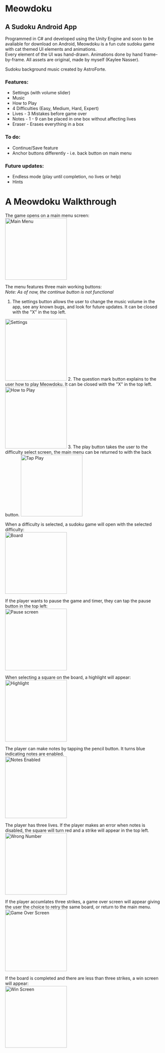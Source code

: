 # Meowdoku
## A Sudoku Android App
Programmed in C# and developed using the Unity Engine and soon to be avaliable for download on Android, Meowdoku is a fun cute sudoku game with cat themed UI elements and animations.  
Every element of the UI was hand-drawn. Animations done by hand frame-by-frame. All assets are original, made by myself (Kaylee Nasser).  

Sudoku background music created by AstroForte.  

### Features:
- Settings (with volume slider)
- Music
- How to Play
- 4 Difficulties (Easy, Medium, Hard, Expert)
- Lives - 3 Mistakes before game over
- Notes - 1 - 9 can be placed in one box without affecting lives
- Eraser - Erases everything in a box

### To do:
- Continue/Save feature
- Anchor buttons differently - i.e. back button on main menu

### Future updates:
- Endless mode (play until completion, no lives or help)
- Hints

# A Meowdoku Walkthrough
The game opens on a main menu screen:  
<img src = "Screenshots/MainMenu.jpg" alt="Main Menu" width = "200" />  


The menu features three main working buttons:  
*Note: As of now, the continue button is not functional*  
1. The settings button allows the user to change the music volume in the app, see any known bugs, and look for future updates. It can be closed with the "X" in the top left.       
<img src = "Screenshots/Settings.jpg" alt="Settings" width = "200" />     
2. The question mark button explains to the user how to play Meowdoku. It can be closed with the "X" in the top left.      <img src = "Screenshots/HowTo.jpg" alt="How to Play" width = "200" />       
3. The play button takes the user to the difficulty select screen, the main menu can be returned to with the back button.      <img src = "Screenshots/Difficulty.jpg" alt="Tap Play" width = "200" />      

When a difficulty is selected, a sudoku game will open with the selected difficulty:    
<img src = "Screenshots/Board.jpg" alt="Board" width = "200" />   

If the player wants to pause the game and timer, they can tap the pause button in the top left:    
<img src = "Screenshots/Pause.jpg" alt="Pause screen" width = "200" />   

When selecting a square on the board, a highlight will appear:  
<img src = "Screenshots/Highlight.jpg" alt="Highlight" width = "200" />    

The player can make notes by tapping the pencil button. It turns blue indicating notes are enabled.   
<img src = "Screenshots/Notes.jpg" alt="Notes Enabled" width = "200" />    

The player has three lives. If the player makes an error when notes is disabled, the square will turn red and a strike will appear in the top left.    
<img src = "Screenshots/Wrong.jpg" alt="Wrong Number" width = "200" />

If the player accumlates three strikes, a game over screen will appear giving the user the choice to retry the same board, or return to the main menu.   
<img src = "Screenshots/GameOver.jpg" alt="Game Over Screen" width = "200" /> 

If the board is completed and there are less than three strikes, a win screen will appear:  
<img src = "Screenshots/Win.jpg" alt="Win Screen" width = "200" /> 
